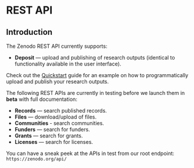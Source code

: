 # REST API

## Introduction

The Zenodo REST API currently supports:

* **Deposit** — upload and publishing of research outputs (identical to
  functionality available in the user interface).

Check out the [Quickstart](#quickstart) guide for an example on how to
programmatically upload and publish your research outputs.

The following REST APIs are currently in testing before we launch them in
**beta** with full documentation:

* **Records** — search published records.
* **Files** — download/upload of files.
* **Communities** - search communities.
* **Funders** — search for funders.
* **Grants** — search for grants.
* **Licenses** — search for licenses.

You can have a sneak peek at the APIs in test from our root endpoint: `https://zenodo.org/api/`
